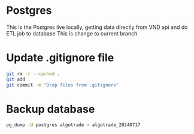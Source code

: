 # Postgres
This is the Postgres live locally, getting data directly from VND api and do ETL job to database
This is change to current branch

# Update .gitignore file
```bash
git rm -r --cached .
git add .
git commit -m "Drop files from .gitignore"
```

# Backup database
```bash
pg_dump -U postgres algotrade > algotrade_20240717
```